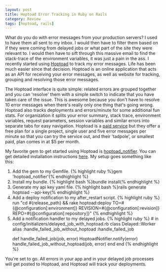 ```yaml
---
layout: post
title: Hoptoad Error Tracking in Ruby on Rails
category: Review
tags: [hoptoad, rails]
---
```


What do you do with error messages from your production servers? I used to have
them all sent to my inbox.  I would then have to filter them based on if they
were coming from delayed jobs or what part of the site they were relevant to. I
would then have to sift through this massive email to find the stack-trace of
the environment variables, it was just a pain in the ass.  I recently started
using [Hoptoad](http://hoptoadapp.com/pages/home) to track my error messages.
Life has been much easier since that decision. Hoptoad is an online application
that acts as an API for receiving your error messages, as well as website for
tracking, grouping and resolving those error messages.

The Hoptoad interface is quite simple: related errors are grouped together and
you can 'resolve' them with a simple switch to indicate that you have taken care
of the issue.  This is awesome because you don't have to resolve 10 error
messages when there's really only one thing that's going wrong. Hoptoad also
tracks deployments and errors/minute for some additional fun stats. For
organization it splits your error summary, stack trace, environment variables,
request parameters, session variables and similar errors into separate tabs for
easy navigation. Hoptoad is a [paid service](https://hoptoadapp.com/account/new)
but they offer a free plan for a single project, single user and five error
messages per minute so that you can try the service out, and their 'tadpole', or
smallest paid, plan comes in at $5 per month.

My favorite gem to get started using Hoptoad is
[hoptoad_notifier](https://rubygems.org/gems/hoptoad_notifier). You can get
detailed installation instructions
[here](https://github.com/thoughtbot/hoptoad_notifier). My setup goes something
like this:

<ol>
<li>
Add the gem to my Gemfile.
{% highlight ruby %}gem 'hoptoad_notifier'{% endhighlight %}
</li>
<li>
Install my bundle.
{% highlight bash %}bundle install{% endhighlight %}
</li>
<li>
Generate my api key yaml file.
{% highlight bash %}rails generate hoptoad --api-key{% endhighlight %}
</li>
<li>
Add a deploy notification to my after_restart script.
{% highlight ruby %}
run "cd #{release_path} && rake hoptoad:deploy
TO=#{@configuration[:environment]}
REVISION=#{@configuration[:revision]}
REPO=#{@configuration[:repository]}"
{% endhighlight %}
</li>
<li>
Add a notification handler to my delayed jobs.
{% highlight ruby %}
# in config/initializers/delayed_job_with_hoptoad.rb
class Delayed::Worker
  alias :handle_failed_job_without_hoptoad :handle_failed_job

  def handle_failed_job(job, error)
    HoptoadNotifier.notify(error)
    handle_failed_job_without_hoptoad(job, error)
  end
end
{% endhighlight %}
</li>
</ol>

You're set to go. All errors in your app and in your delayed job processes will
get posted to Hoptoad, and Hoptoad will track your deployments.
